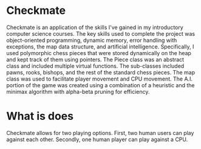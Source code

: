 # Checkmate 
Checkmate is an application of the skills I've gained in my introductory computer science courses. The key skills used to complete the project was object-oriented programming, dynamic memory, error handling with exceptions, the map data structure, and artificial intelligence. Specifically, I used polymorphic chess pieces that were stored dynamically on the heap and kept track of them using pointers. The Piece class was an abstract class and included multiple virtual functions. The sub-classes included pawns, rooks, bishops, and the rest of the standard chess pieces. The map class was used to facilitate player movement and CPU movement. The A.I. portion of the game was created using a combination of a heuristic and the minimax algorithm with alpha-beta pruning for efficiency.


# What is does
Checkmate allows for two playing options. First, two human users can play against each other. Secondly, one human player can play against a CPU. 

